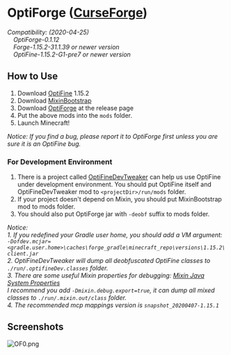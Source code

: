 # OptiForge ([CurseForge](https://www.curseforge.com/minecraft/mc-mods/optiforge))

*Compatibility: (2020-04-25)*  
&emsp;*OptiForge-0.1.12*  
&emsp;*Forge-1.15.2-31.1.39 or newer version*  
&emsp;*OptiFine-1.15.2-G1-pre7 or newer version*  

## How to Use

1. Download [OptiFine](https://www.optifine.net/downloads) 1.15.2
2. Download [MixinBootstrap](https://github.com/LXGaming/MixinBootstrap/releases/download/v1.0.2/MixinBootstrap-1.0.2.jar)
3. Download [OptiForge](https://github.com/ZekerZhayard/OptiForge/releases) at the release page
4. Put the above mods into the `mods` folder.
5. Launch Minecraft!

*Notice: If you find a bug, please report it to OptiForge first unless you are sure it is an OptiFine bug.*

### For Development Environment

1. There is a project called [OptiFineDevTweaker](https://github.com/OpenCubicChunks/OptiFineDevTweaker) can help us use OptiFine under development environment. You should put OptiFine itself and OptiFineDevTweaker mod to `<projectDir>/run/mods` folder.
2. If your project doesn't depend on Mixin, you should put MixinBootstrap mod to mods folder.
3. You should also put OptiForge jar with `-deobf` suffix to mods folder.

*Notice:*  
*1. If you redefined your Gradle user home, you should add a VM argument:*  
*`-Dofdev.mcjar=<gradle.user.home>\caches\forge_gradle\minecraft_repo\versions\1.15.2\client.jar`*  
*2. OptiFineDevTweaker will dump all deobfuscated OptiFine classes to `./run/.optifineDev.classes` folder.*  
*3. There are some useful Mixin properties for debugging: [Mixin Java System Properties](https://github.com/SpongePowered/Mixin/wiki/Mixin-Java-System-Properties)*  
*I recommend you add `-Dmixin.debug.export=true`, it can dump all mixed classes to `./run/.mixin.out/class` folder.*  
*4. The recommended mcp mappings version is `snapshot_20200407-1.15.1`*

## Screenshots
![OF0.png](https://i.loli.net/2020/03/31/IBfv1ShQt7wVY2u.png)

